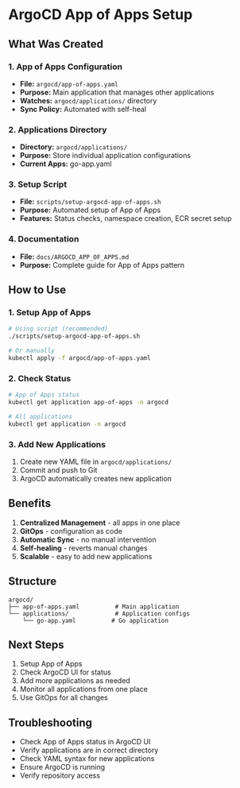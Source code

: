 # ArgoCD App of Apps Setup

## What Was Created

### 1. App of Apps Configuration
- **File:** `argocd/app-of-apps.yaml`
- **Purpose:** Main application that manages other applications
- **Watches:** `argocd/applications/` directory
- **Sync Policy:** Automated with self-heal

### 2. Applications Directory
- **Directory:** `argocd/applications/`
- **Purpose:** Store individual application configurations
- **Current Apps:** go-app.yaml

### 3. Setup Script
- **File:** `scripts/setup-argocd-app-of-apps.sh`
- **Purpose:** Automated setup of App of Apps
- **Features:** Status checks, namespace creation, ECR secret setup

### 4. Documentation
- **File:** `docs/ARGOCD_APP_OF_APPS.md`
- **Purpose:** Complete guide for App of Apps pattern

## How to Use

### 1. Setup App of Apps
```bash
# Using script (recommended)
./scripts/setup-argocd-app-of-apps.sh

# Or manually
kubectl apply -f argocd/app-of-apps.yaml
```

### 2. Check Status
```bash
# App of Apps status
kubectl get application app-of-apps -n argocd

# All applications
kubectl get application -n argocd
```

### 3. Add New Applications
1. Create new YAML file in `argocd/applications/`
2. Commit and push to Git
3. ArgoCD automatically creates new application

## Benefits

1. **Centralized Management** - all apps in one place
2. **GitOps** - configuration as code
3. **Automatic Sync** - no manual intervention
4. **Self-healing** - reverts manual changes
5. **Scalable** - easy to add new applications

## Structure

```
argocd/
├── app-of-apps.yaml          # Main application
└── applications/             # Application configs
    └── go-app.yaml          # Go application
```

## Next Steps

1. Setup App of Apps
2. Check ArgoCD UI for status
3. Add more applications as needed
4. Monitor all applications from one place
5. Use GitOps for all changes

## Troubleshooting

- Check App of Apps status in ArgoCD UI
- Verify applications are in correct directory
- Check YAML syntax for new applications
- Ensure ArgoCD is running
- Verify repository access
